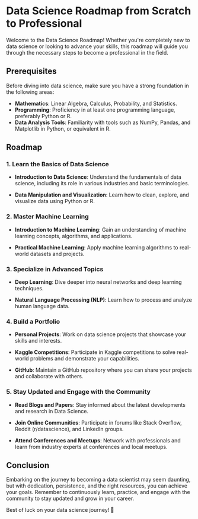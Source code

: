 # Data Science Roadmap from Scratch to Professional

Welcome to the Data Science Roadmap! Whether you're completely new to data science or looking to advance your skills, this roadmap will guide you through the necessary steps to become a professional in the field.

## Prerequisites

Before diving into data science, make sure you have a strong foundation in the following areas:

- **Mathematics**: Linear Algebra, Calculus, Probability, and Statistics.
- **Programming**: Proficiency in at least one programming language, preferably Python or R.
- **Data Analysis Tools**: Familiarity with tools such as NumPy, Pandas, and Matplotlib in Python, or equivalent in R.

## Roadmap

### 1. Learn the Basics of Data Science

- **Introduction to Data Science**: Understand the fundamentals of data science, including its role in various industries and basic terminologies.
  
- **Data Manipulation and Visualization**: Learn how to clean, explore, and visualize data using Python or R.

### 2. Master Machine Learning

- **Introduction to Machine Learning**: Gain an understanding of machine learning concepts, algorithms, and applications.

- **Practical Machine Learning**: Apply machine learning algorithms to real-world datasets and projects.

### 3. Specialize in Advanced Topics

- **Deep Learning**: Dive deeper into neural networks and deep learning techniques.

- **Natural Language Processing (NLP)**: Learn how to process and analyze human language data.

### 4. Build a Portfolio

- **Personal Projects**: Work on data science projects that showcase your skills and interests.

- **Kaggle Competitions**: Participate in Kaggle competitions to solve real-world problems and demonstrate your capabilities.

- **GitHub**: Maintain a GitHub repository where you can share your projects and collaborate with others.

### 5. Stay Updated and Engage with the Community

- **Read Blogs and Papers**: Stay informed about the latest developments and research in Data Science.

- **Join Online Communities**: Participate in forums like Stack Overflow, Reddit (r/datascience), and LinkedIn groups.

- **Attend Conferences and Meetups**: Network with professionals and learn from industry experts at conferences and local meetups.

## Conclusion

Embarking on the journey to becoming a data scientist may seem daunting, but with dedication, persistence, and the right resources, you can achieve your goals. Remember to continuously learn, practice, and engage with the community to stay updated and grow in your career.

Best of luck on your data science journey! 🚀
